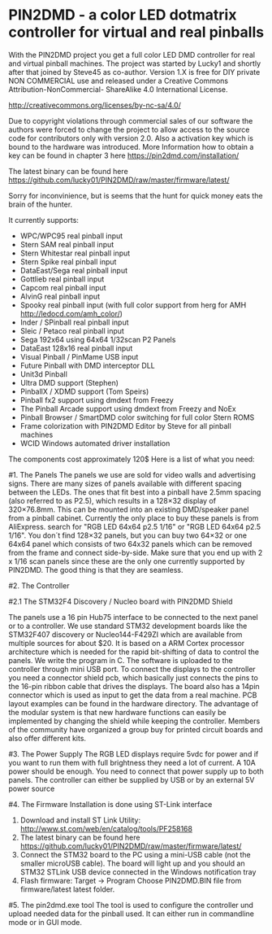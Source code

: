 # PIN2DMD - a color LED dotmatrix controller for virtual and real pinballs

With the PIN2DMD project you get a full color LED DMD controller 
for real and virtual pinball machines.
The project was started by Lucky1 and shortly after that joined by Steve45 
as co-author. Version 1.X is free for DIY private NON COMMERCIAL use and released under 
a Creative Commons Attribution-NonCommercial- ShareAlike 4.0 International License.

http://creativecommons.org/licenses/by-nc-sa/4.0/

Due to copyright violations through commercial sales of our software the authors were forced to
change the project to allow access to the source code for contributors only with version 2.0.
Also a activation key which is bound to the hardware was introduced.
More Information how to obtain a key can be found in chapter 3 here https://pin2dmd.com/installation/ 

The latest binary can be found here 
https://github.com/lucky01/PIN2DMD/raw/master/firmware/latest/

Sorry for inconvinience, but is seems that the hunt for quick money eats the brain of the hunter.

It currently supports:

- WPC/WPC95 real pinball input
- Stern SAM real pinball input
- Stern Whitestar real pinball input
- Stern Spike real pinball input
- DataEast/Sega real pinball input
- Gottlieb real pinball input
- Capcom real pinball input
- AlvinG real pinball input
- Spooky real pinball input (with full color support from herg for AMH http://ledocd.com/amh_color/)
- Inder / SPinball real pinball input
- Sleic / Petaco real pinball input
- Sega 192x64 using 64x64 1/32scan P2 Panels
- DataEast 128x16 real pinball input
- Visual Pinball / PinMame USB input
- Future Pinball with DMD interceptor DLL
- Unit3d Pinball
- Ultra DMD support (Stephen)
- PinballX / XDMD support (Tom Speirs)
- Pinball fx2 support using dmdext from Freezy
- The Pinball Arcade support using dmdext from Freezy and NoEx
- Pinball Browser / SmartDMD color switching for full color Stern ROMS
- Frame colorization with PIN2DMD Editor by Steve for all pinball machines
- WCID Windows automated driver installation

The components cost approximately 120$
Here is a list of what you need:
 
#1. The Panels
The panels we use are sold for video walls and advertising signs. There are many 
sizes of panels available with different spacing between the LEDs. The ones 
that fit best into a pinball have 2.5mm spacing (also referred to as P2.5), 
which results in a 128×32 display of 320×76.8mm. This can be mounted into an 
existing DMD/speaker panel from a pinball cabinet. Currently the only place 
to buy these panels is from AliExpress. search for "RGB LED 64x64 p2.5 1/16" or 
"RGB LED 64x64 p2.5 1/16". You don´t find 128×32 panels, but you can buy two 
64×32 or one 64x64 panel which consists of two 64x32 panels which can be removed 
from the frame and connect side-by-side. Make sure that you end up with 2 x 1/16 
scan panels since these are the only one currently supported by PIN2DMD. 
The good thing is that they are seamless.

#2. The Controller

#2.1 The STM32F4 Discovery / Nucleo board with PIN2DMD Shield

The panels use a 16 pin Hub75 interface to be connected to the next panel or to a 
controller. We use standard STM32 development boards like the STM32F407 discovery or 
Nucleo144-F429ZI which are available from multiple sources for about $20. 
It is based on a ARM Cortex processor architecture which is needed 
for the rapid bit-shifting of data to control the panels. We write the program in C. 
The software is uploaded to the controller through mini USB port.
To connect the displays to the controller you need a connector shield pcb, which 
basically just connects the pins to the 16-pin ribbon cable that drives the displays. 
The board also has a 14pin connector which is used as input to get the data from a real machine. 
PCB layout examples can be found in the hardware directory. The advantage of the modular 
system is that new hardware functions can easily be implemented by changing the shield 
while keeping the controller. Members of the community have organized a group buy for 
printed circuit boards and also offer different kits. 

#3. The Power Supply
The RGB LED displays require 5vdc for power and if you want to run them
with full brightness they need a lot of current. A 10A power should be enough.
You need to connect that power supply up to both panels. The controller can 
either be supplied by USB or by an external 5V power source
 
#4. The Firmware
Installation is done using ST-Link interface

1) Download and install ST Link Utility: http://www.st.com/web/en/catalog/tools/PF258168
2) The latest binary can be found here https://github.com/lucky01/PIN2DMD/raw/master/firmware/latest/
3) Connect the STM32 board to the PC using a mini-USB cable (not the smaller microUSB cable). The board will light up and you should an STM32 STLink USB device connected in the Windows notification tray
4) Flash firmware: Target -> Program 
Choose PIN2DMD.BIN file from firmware/latest latest folder.

#5. The pin2dmd.exe tool
The tool is used to configure the controller und upload needed data for the pinball
used. It can either run in commandline mode or in GUI mode.
 

